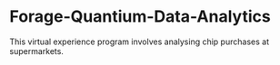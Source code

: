 # Forage-Quantium-Data-Analytics
This virtual experience program involves analysing chip purchases at supermarkets.
